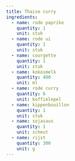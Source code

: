 ```yaml
---
title: Thaise curry
ingredients:
  - name: rode paprike
    quantity: 1
    unit: stuk
  - name: rode ui
    quantity: 1
    unit: stuk
  - name: courgette
    quantity: 1
    unit: stuk
  - name: kokosmelk
    quantity: 400
    unit: ml
  - name: rode curry
    quantity: 6
    unit: koffielepel
  - name: kippenbouillon
    quantity: 1
    unit: stuk
  - name: sojasaus
    quantity: 1
    unit: scheut
  - name: rijst
    quantity: 300
    unit: g
---
```


<Recipe />
